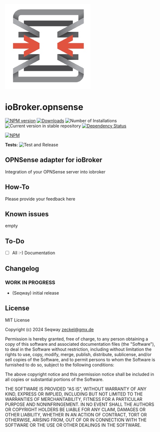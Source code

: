 ![Logo](admin/opnsense.jpg)

# ioBroker.opnsense

[![NPM version](https://img.shields.io/npm/v/iobroker.opnsense.svg)](https://www.npmjs.com/package/iobroker.opnsense)
[![Downloads](https://img.shields.io/npm/dm/iobroker.opnsense.svg)](https://www.npmjs.com/package/iobroker.opnsense)
![Number of Installations](https://iobroker.live/badges/opnsense-installed.svg)
![Current version in stable repository](https://iobroker.live/badges/opnsense-stable.svg)
[![Dependency Status](https://img.shields.io/david/Seqway/iobroker.opnsense.svg)](https://david-dm.org/Seqway/iobroker.opnsense)

[![NPM](https://nodei.co/npm/iobroker.opnsense.jpg?downloads=true)](https://nodei.co/npm/iobroker.opnsense/)

**Tests:** ![Test and Release](https://github.com/Seqway/ioBroker.opnsense/workflows/Test%20and%20Release/badge.svg)

## OPNSense adapter for ioBroker

Integration of your OPNSense server into iobroker

## How-To

Please provide your feedback here

## Known issues

empty

## To-Do

-   [ ] All :-) Documentation

## Changelog

<!--
    Placeholder for the next version (at the beginning of the line):
    ### **WORK IN PROGRESS**
-->

### **WORK IN PROGRESS**

-   (Seqway) initial release

## License

MIT License

Copyright (c) 2024 Seqway <zeckel@gmx.de>

Permission is hereby granted, free of charge, to any person obtaining a copy
of this software and associated documentation files (the "Software"), to deal
in the Software without restriction, including without limitation the rights
to use, copy, modify, merge, publish, distribute, sublicense, and/or sell
copies of the Software, and to permit persons to whom the Software is
furnished to do so, subject to the following conditions:

The above copyright notice and this permission notice shall be included in all
copies or substantial portions of the Software.

THE SOFTWARE IS PROVIDED "AS IS", WITHOUT WARRANTY OF ANY KIND, EXPRESS OR
IMPLIED, INCLUDING BUT NOT LIMITED TO THE WARRANTIES OF MERCHANTABILITY,
FITNESS FOR A PARTICULAR PURPOSE AND NONINFRINGEMENT. IN NO EVENT SHALL THE
AUTHORS OR COPYRIGHT HOLDERS BE LIABLE FOR ANY CLAIM, DAMAGES OR OTHER
LIABILITY, WHETHER IN AN ACTION OF CONTRACT, TORT OR OTHERWISE, ARISING FROM,
OUT OF OR IN CONNECTION WITH THE SOFTWARE OR THE USE OR OTHER DEALINGS IN THE
SOFTWARE.
